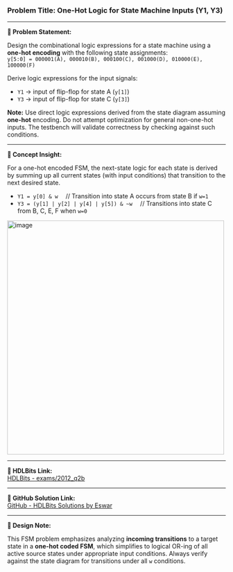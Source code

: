 ### Problem Title: One-Hot Logic for State Machine Inputs (Y1, Y3)

---

**🧾 Problem Statement:**

Design the combinational logic expressions for a state machine using a **one-hot encoding** with the following state assignments:  
`y[5:0] = 000001(A), 000010(B), 000100(C), 001000(D), 010000(E), 100000(F)`

Derive logic expressions for the input signals:
- `Y1` → input of flip-flop for state A (`y[1]`)
- `Y3` → input of flip-flop for state C (`y[3]`)

**Note:** Use direct logic expressions derived from the state diagram assuming **one-hot** encoding. Do not attempt optimization for general non-one-hot inputs. The testbench will validate correctness by checking against such conditions.

---

**📘 Concept Insight:**

For a one-hot encoded FSM, the next-state logic for each state is derived by summing up all current states (with input conditions) that transition to the next desired state.

- `Y1 = y[0] & w`  // Transition into state A occurs from state B if `w=1`
- `Y3 = (y[1] | y[2] | y[4] | y[5]) & ~w`  // Transitions into state C from B, C, E, F when `w=0`

<img width="500" height="540" alt="image" src="https://github.com/user-attachments/assets/cc621227-da04-4900-81a4-854d23728596" />

---

**🔗 HDLBits Link:**  
[HDLBits - exams/2012_q2b](https://hdlbits.01xz.net/wiki/Exams/2012_q2b)

---

**💾 GitHub Solution Link:**  
[GitHub - HDLBits Solutions by Eswar](https://github.com/EswarAdithya011/HDLBits/blob/main/Problem%20Sets/3.%20Circuits/Sequential%20logic/3.9%20Finite%20State%20Machines/3.9.31%20Q2b%3A%20One-hot%20FSM%20equations/2012_q2b.sv)

---

**📝 Design Note:**

This FSM problem emphasizes analyzing **incoming transitions** to a target state in a **one-hot coded FSM**, which simplifies to logical OR-ing of all active source states under appropriate input conditions. Always verify against the state diagram for transitions under all `w` conditions.
